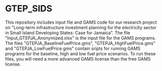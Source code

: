 # GTEP_SIDS
This repository includes input file and GAMS code for our research project on "Long-term infrastructure investment planning for the electricity sector in Small Island Developing States: Case for Jamaica".
The file "Input_GTEPJA_Anonymized.xlsx" is the input file for the GAMS programs.
The files "GTEPJA_BaselineFuelPrice.gms", "GTEPJA_HighFuelPrice.gms" and "GTEPJA_LowFuelPrice.gms" contain sripts for running GAMS programs for the baseline, high and low fuel price scenarios.
To run these files, you will need a more advanced GAMS license than the free GAMS license.
